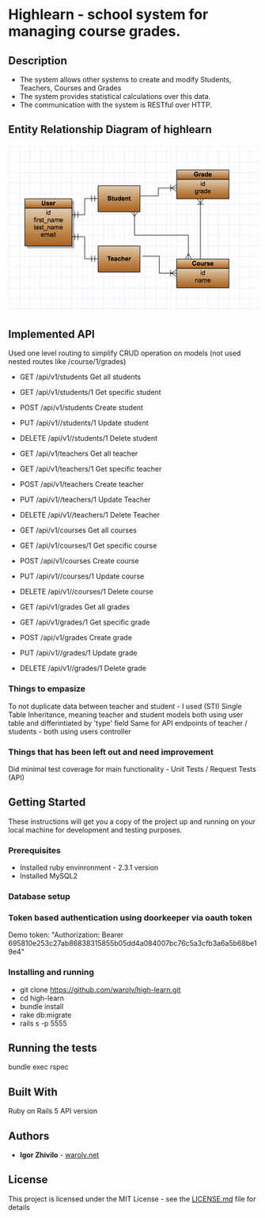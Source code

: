 # Highlearn - school system for managing course grades.

## Description
  * The system allows other systems to create and modify Students, Teachers, Courses and Grades
  * The system provides statistical calculations over this data.
  * The communication with the system is RESTful over HTTP.

## Entity Relationship Diagram of highlearn 
 ![alt text](images/erd.png "Highlearn ERD")

## Implemented API
  Used one level routing to simplify CRUD operation on models (not used nested routes like /course/1/grades)
  * GET    /api/v1/students     Get all students
  * GET    /api/v1/students/1   Get specific student        
  * POST   /api/v1/students     Create student
  * PUT    /api/v1//students/1  Update student
  * DELETE /api/v1//students/1  Delete student

  * GET    /api/v1/teachers     Get all teacher              
  * GET    /api/v1/teachers/1   Get specific teacher         
  * POST   /api/v1/teachers     Create teacher
  * PUT    /api/v1//teachers/1  Update Teacher
  * DELETE /api/v1//teachers/1  Delete Teacher


  * GET    /api/v1/courses      Get all courses              
  * GET    /api/v1/courses/1    Get specific course         
  * POST   /api/v1/courses      Create course
  * PUT    /api/v1//courses/1   Update course
  * DELETE /api/v1//courses/1   Delete course


  * GET    /api/v1/grades       Get all grades              
  * GET    /api/v1/grades/1     Get specific grade         
  * POST   /api/v1/grades       Create grade
  * PUT    /api/v1//grades/1    Update grade
  * DELETE /api/v1//grades/1    Delete grade

### Things to empasize
  To not duplicate data between teacher and student - I used (STI) Single Table Inheritance, meaning teacher and student models
  both using user table and differintiated by 'type' field
  Same for API endpoints of teacher / students - both using users controller

### Things that has been left out and need improvement
  Did minimal test coverage for main functionality - Unit Tests / Request Tests (API)

## Getting Started

These instructions will get you a copy of the project up and running on your local machine for development and testing purposes. 

### Prerequisites

* Installed ruby envinronment - 2.3.1 version
* Installed MySQL2

### Database setup


### Token based authentication using doorkeeper via oauth token

  Demo token: "Authorization: Bearer 695810e253c27ab86838315855b05dd4a084007bc76c5a3cfb3a6a5b68be19e4"

### Installing and running
  * git clone https://github.com/warolv/high-learn.git
  * cd high-learn
  * bundle install
  * rake db:migrate
  * rails s -p 5555

## Running the tests

bundle exec rspec

## Built With

Ruby on Rails 5 API version

## Authors

* **Igor Zhivilo** - [warolv.net](https://warolv.net)

## License

This project is licensed under the MIT License - see the [LICENSE.md](LICENSE.md) file for details


